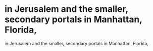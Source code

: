 # in Jerusalem and the smaller, secondary portals in Manhattan, Florida,

in Jerusalem and the smaller, secondary portals in Manhattan, Florida,